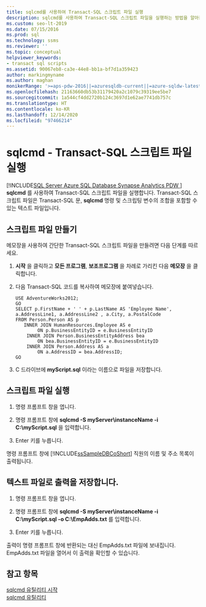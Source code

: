 ```yaml
---
title: sqlcmd를 사용하여 Transact-SQL 스크립트 파일 실행
description: sqlcmd를 사용하여 Transact-SQL 스크립트 파일을 실행하는 방법을 알아봅니다. 여기에 Transact-SQL 문, sqlcmd 명령 및 스크립팅 변수가 포함될 수 있습니다.
ms.custom: seo-lt-2019
ms.date: 07/15/2016
ms.prod: sql
ms.technology: ssms
ms.reviewer: ''
ms.topic: conceptual
helpviewer_keywords:
- transact sql scripts
ms.assetid: 90067eb8-ca3e-44e8-bb1a-bf7d1a359423
author: markingmyname
ms.author: maghan
monikerRange: '>=aps-pdw-2016||=azuresqldb-current||=azure-sqldw-latest||>=sql-server-2016||>=sql-server-linux-2017||=azuresqldb-mi-current'
ms.openlocfilehash: 21163660db53b31179420a2c1079c39319ee5be7
ms.sourcegitcommit: 1a544cf4dd2720b124c3697d1e62ae7741db757c
ms.translationtype: HT
ms.contentlocale: ko-KR
ms.lasthandoff: 12/14/2020
ms.locfileid: "97466214"
---
```

# <a name="sqlcmd---run-transact-sql-script-files"></a>sqlcmd - Transact-SQL 스크립트 파일 실행
[!INCLUDE[SQL Server Azure SQL Database Synapse Analytics PDW ](../../includes/applies-to-version/sql-asdb-asdbmi-asa-pdw.md)]
 **sqlcmd** 를 사용하여 Transact-SQL 스크립트 파일을 실행합니다. Transact-SQL 스크립트 파일은 Transact-SQL 문, **sqlcmd** 명령 및 스크립팅 변수의 조합을 포함할 수 있는 텍스트 파일입니다.  

## <a name="create-a-script-file"></a>스크립트 파일 만들기  
 메모장을 사용하여 간단한 Transact-SQL 스크립트 파일을 만들려면 다음 단계를 따르세요.  
  
1.  **시작** 을 클릭하고 **모든 프로그램**, **보조프로그램** 을 차례로 가리킨 다음 **메모장** 을 클릭합니다.  
  
2.  다음 Transact-SQL 코드를 복사하여 메모장에 붙여넣습니다.  
  
    ```  
    USE AdventureWorks2012;  
    GO  
    SELECT p.FirstName + ' ' + p.LastName AS 'Employee Name',  
    a.AddressLine1, a.AddressLine2 , a.City, a.PostalCode   
    FROM Person.Person AS p   
       INNER JOIN HumanResources.Employee AS e   
            ON p.BusinessEntityID = e.BusinessEntityID  
        INNER JOIN Person.BusinessEntityAddress bea   
            ON bea.BusinessEntityID = e.BusinessEntityID  
        INNER JOIN Person.Address AS a   
            ON a.AddressID = bea.AddressID;  
    GO  
    ```  
  
3.  C 드라이브에 **myScript.sql** 이라는 이름으로 파일을 저장합니다.  
  
## <a name="run-the-script-file"></a>스크립트 파일 실행  
  
1.  명령 프롬프트 창을 엽니다.  
  
2.  명령 프롬프트 창에 **sqlcmd -S myServer\instanceName -i C:\myScript.sql** 을 입력합니다.  
  
3.  Enter 키를 누릅니다.  
  
 명령 프롬프트 창에 [!INCLUDE[ssSampleDBCoShort](../../includes/sssampledbcoshort-md.md)] 직원의 이름 및 주소 목록이 출력됩니다.  

## <a name="save-the-output-to-a-text-file"></a>텍스트 파일로 출력을 저장합니다.
  
1.  명령 프롬프트 창을 엽니다.  
  
2.  명령 프롬프트 창에 **sqlcmd -S myServer\instanceName -i C:\myScript.sql -o C:\EmpAdds.txt** 를 입력합니다.  
  
3.  Enter 키를 누릅니다.  
  
 출력이 명령 프롬프트 창에 반환되는 대신 EmpAdds.txt 파일에 보내집니다. EmpAdds.txt 파일을 열어서 이 출력을 확인할 수 있습니다.  
  
## <a name="see-also"></a>참고 항목  
 [sqlcmd 유틸리티 시작](./sqlcmd-start-the-utility.md)   
 [sqlcmd 유틸리티](../../tools/sqlcmd-utility.md)  
  
